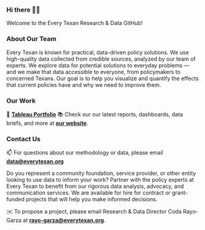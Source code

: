 ### Hi there 👋:cowboy_hat_face:

Welcome to the Every Texan Research & Data GitHub!

### About Our Team
Every Texan is known for practical, data-driven policy solutions. We use high-quality data collected from credible sources, analyzed by our team of experts. We explore data for potential solutions to everyday problems — and we make that data accessible to everyone, from policymakers to concerned Texans. Our goal is to help you visualize and quantify the effects that current policies have and why we need to improve them.

### Our Work
:art: **[Tableau Portfolio](https://public.tableau.com/app/profile/everytexan)**
:books: Check our our latest reports, dashboards, data briefs, and more at **[our website](https://everytexan.org/research-data/)**.

### Contact Us
📫 For questions about our methodology or data, please email **[data@everytexan.org](data@everytexan.org)**

Do you represent a community foundation, service provider, or other entity looking to use data to inform your work? Partner with the policy experts at Every Texan to benefit from our rigorous data analysis, advocacy, and communication services. We are available for hire for contract or grant-funded projects that will help you make informed decisions.

:envelope: To propose a project, please email Research & Data Director Coda Rayo-Garza at **[rayo-garza@everytexan.org](rayo-garza@everytexan.org)**.

